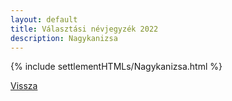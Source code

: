 ```yaml
---
layout: default
title: Választási névjegyzék 2022
description: Nagykanizsa
---
```


{% include settlementHTMLs/Nagykanizsa.html %}

[Vissza](./)